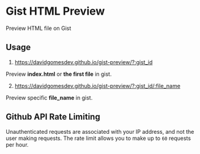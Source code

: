 # Gist HTML Preview

Preview HTML file on Gist

## Usage

1. https://davidgomesdev.github.io/gist-preview/?:gist_id

  Preview __index.html__ or __the first file__ in gist.

2. https://davidgomesdev.github.io/gist-preview/?:gist_id/:file_name
  
  Preview specific __file_name__ in gist.

## Github API Rate Limiting

Unauthenticated requests are associated with your IP address, and not the user making requests. The rate limit allows you to make up to `60` requests per hour.
